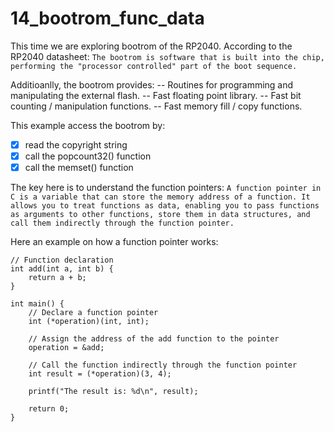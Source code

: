 # 14_bootrom_func_data

This time we are exploring bootrom of the RP2040. According to the RP2040 datasheet: ```The bootrom is software that is built into the chip, performing the "processor controlled" part of the boot sequence.```

Additioanlly, the bootrom provides:
-- Routines for programming and manipulating the external flash.
-- Fast floating point library.
-- Fast bit counting / manipulation functions.
-- Fast memory fill / copy functions.

This example access the bootrom by:
- [x] read the copyright string
- [x] call the popcount32() function
- [x] call the memset() function

The key here is to understand the function pointers:
```A function pointer in C is a variable that can store the memory address of a function. It allows you to treat functions as data, enabling you to pass functions as arguments to other functions, store them in data structures, and call them indirectly through the function pointer.```

Here an example on how a function pointer works:

```
// Function declaration
int add(int a, int b) {
    return a + b;
}

int main() {
    // Declare a function pointer
    int (*operation)(int, int);

    // Assign the address of the add function to the pointer
    operation = &add;

    // Call the function indirectly through the function pointer
    int result = (*operation)(3, 4);

    printf("The result is: %d\n", result);

    return 0;
}
```